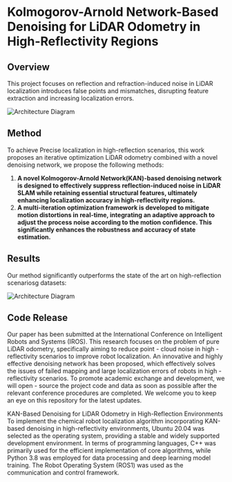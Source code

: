# Kolmogorov-Arnold Network-Based Denoising for LiDAR Odometry in High-Reflectivity Regions

## Overview

This project focuses on reflection and refraction-induced noise in LiDAR localization introduces false points and mismatches, disrupting feature extraction and increasing localization errors.

![Architecture Diagram](C:\Users\26555\Desktop\文章\2025iros\图片\iros\p2.4)

## Method

To achieve Precise localization in high-reflection scenarios, this work proposes an iterative optimization LiDAR odometry combined with a novel denoising network, we propose the following methods:

1. **A novel Kolmogorov-Arnold Network(KAN)-based denoising network is designed to effectively suppress reflection-induced noise in LiDAR SLAM while retaining essential structural features, ultimately enhancing localization accuracy in high-reflectivity regions.**
2. **A multi-iteration optimization framework is developed to mitigate motion distortions in real-time, integrating an adaptive approach to adjust the process noise according to the motion confidence. This significantly enhances the robustness and accuracy of state estimation.**

## Results

Our method significantly outperforms the state of the art on high-reflection scenariosg datasets:

![Architecture Diagram](C:\Users\26555\Desktop\文章\2025iros\图片\iros\p5.5)

## Code Release

Our paper has been submitted at the International Conference on Intelligent Robots and Systems (IROS). This research focuses on the problem of pure LiDAR odometry, specifically aiming to reduce point - cloud noise in high - reflectivity scenarios to improve robot localization. An innovative and highly effective denoising network has been proposed, which effectively solves the issues of failed mapping and large localization errors of robots in high - reflectivity scenarios. To promote academic exchange and development, we will open - source the project code and data as soon as possible after the relevant conference procedures are completed. We welcome you to keep an eye on this repository for the latest updates. 

KAN-Based Denoising for LiDAR Odometry in High-Reflection Environments
To implement the chemical robot localization algorithm incorporating KAN-based denoising in high-reflectivity environments, Ubuntu 20.04 was selected as the operating system, providing a stable and widely supported development environment. In terms of programming languages, C++ was primarily used for the efficient implementation of core algorithms, while Python 3.8 was employed for data processing and deep learning model training. The Robot Operating System (ROS1) was used as the communication and control framework. 
